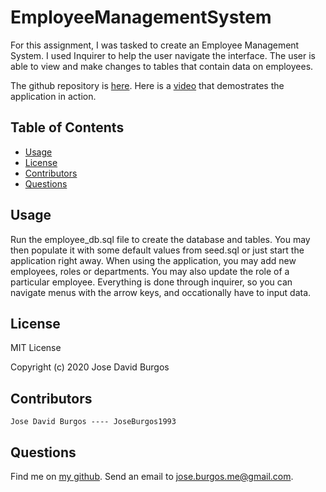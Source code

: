 # EmployeeManagementSystem
For this assignment, I was tasked to create an Employee Management System. I used Inquirer to help the user navigate the interface. The user is able to view and make changes to tables that contain data on employees.

The github repository is [here](https://github.com/JoseBurgos1993/EmployeeManagementSystem). Here is a [video](https://drive.google.com/file/d/1HsJJONhRJB9IKVXhTAAhW6rQpJO1btzw/view) that demostrates the application in action.

## Table of Contents
* [Usage](#usage)
* [License](#license)
* [Contributors](#contributors)
* [Questions](#questions)

## Usage
Run the employee_db.sql file to create the database and tables. You may then populate it with some default values from seed.sql or just start the application right away. When using the application, you may add new employees, roles or departments. You may also update the role of a particular employee. Everything is done through inquirer, so you can navigate menus with the arrow keys, and occationally have to input data.

## License
MIT License

Copyright (c) 2020 Jose David Burgos

## Contributors

    Jose David Burgos ---- JoseBurgos1993

## Questions
Find me on [my github](https://github.com/JoseBurgos1993/).
Send an email to jose.burgos.me@gmail.com.